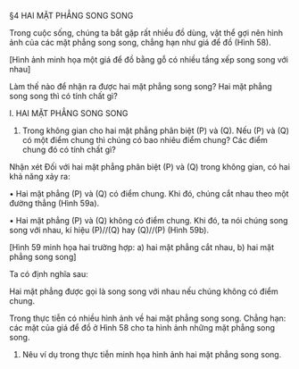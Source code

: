 §4 HAI MẶT PHẲNG SONG SONG

Trong cuộc sống, chúng ta bắt gặp rất nhiều đồ dùng, vật thể gợi nên hình ảnh của các mặt phẳng song song, chẳng hạn như giá để đồ (Hình 58).

[Hình ảnh minh họa một giá để đồ bằng gỗ có nhiều tầng xếp song song với nhau]

Làm thế nào để nhận ra được hai mặt phẳng song song? Hai mặt phẳng song song thì có tính chất gì?

I. HAI MẶT PHẲNG SONG SONG

1. Trong không gian cho hai mặt phẳng phân biệt (P) và (Q).
Nếu (P) và (Q) có một điểm chung thì chúng có bao nhiêu điểm chung? Các điểm chung đó có tính chất gì?

Nhận xét
Đối với hai mặt phẳng phân biệt (P) và (Q) trong không gian, có hai khả năng xảy ra:

• Hai mặt phẳng (P) và (Q) có điểm chung. Khi đó, chúng cắt nhau theo một đường thẳng (Hình 59a).

• Hai mặt phẳng (P) và (Q) không có điểm chung. Khi đó, ta nói chúng song song với nhau, kí hiệu (P)//(Q) hay (Q)//(P) (Hình 59b).

[Hình 59 minh họa hai trường hợp: a) hai mặt phẳng cắt nhau, b) hai mặt phẳng song song]

Ta có định nghĩa sau:

Hai mặt phẳng được gọi là song song với nhau nếu chúng không có điểm chung.

Trong thực tiễn có nhiều hình ảnh về hai mặt phẳng song song. Chẳng hạn: các mặt của giá để đồ ở Hình 58 cho ta hình ảnh những mặt phẳng song song.

1. Nêu ví dụ trong thực tiễn minh họa hình ảnh hai mặt phẳng song song.